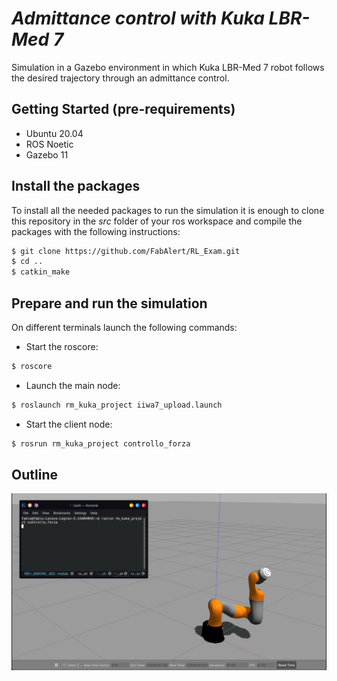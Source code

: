 # _Admittance control with Kuka LBR-Med 7_

Simulation in a Gazebo environment in which Kuka LBR-Med 7 robot follows the desired trajectory through an admittance control.

## Getting Started (pre-requirements)

- Ubuntu 20.04
- ROS Noetic
- Gazebo 11


## Install the packages

To install all the needed packages to run the simulation it is enough to clone this repository in the _src_ folder of your ros workspace and compile the packages with the following instructions:

```sh
$ git clone https://github.com/FabAlert/RL_Exam.git
$ cd ..
$ catkin_make
```
## Prepare and run the simulation

On different terminals launch the following commands:

- Start the roscore:

```sh
$ roscore
```

- Launch the main node:

```sh
$ roslaunch rm_kuka_project iiwa7_upload.launch
```


- Start the client node: 

```sh
$ rosrun rm_kuka_project controllo_forza 
```

## Outline
![Gazebo](/Images_for_readme/Execution.png) 
